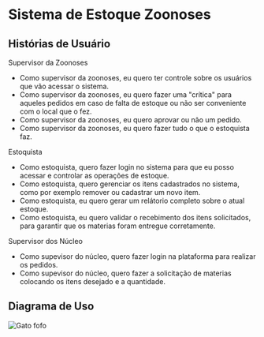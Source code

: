 # Sistema de Estoque Zoonoses

## Histórias de Usuário

Supervisor da Zoonoses 

- Como supervisor da zoonoses, eu quero ter controle sobre os usuários que vão acessar o sistema.
- Como supervisor da zoonoses, eu quero fazer uma "crítica" para aqueles pedidos em caso de falta de estoque ou não ser conveniente com o local que o fez.
- Como supervisor da zoonoses, eu quero aprovar ou não um pedido.
- Como supervisor da zoonoses, eu quero fazer tudo o que o estoquista faz.

Estoquista

- Como estoquista, quero fazer login no sistema para que eu posso acessar e controlar as operações de estoque.
- Como estoquista, quero gerenciar os itens cadastrados no sistema, como por exemplo remover ou cadastrar um novo item.
- Como estoquista, eu quero gerar um relátorio completo sobre o atual estoque.
- Como estoquista, eu quero validar o recebimento dos itens solicitados, para garantir que os materias foram entregue corretamente.

Supervisor dos Núcleo

- Como supevisor do núcleo, quero fazer login na plataforma para realizar os pedidos.
- Como supevisor do núcleo, quero fazer a solicitação de materias colocando os itens desejado e a quantidade.

## Diagrama de Uso

![Gato fofo](https://placekitten.com/300/200)

